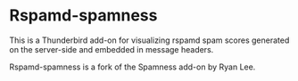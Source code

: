 Rspamd-spamness
===============

This is a Thunderbird add-on for visualizing rspamd spam scores generated
on the server-side and embedded in message headers.

Rspamd-spamness is a fork of the Spamness add-on by Ryan Lee.
